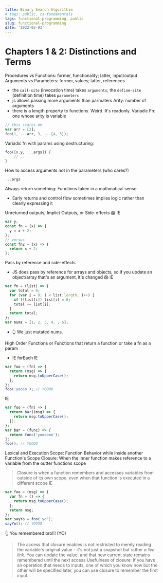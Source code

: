 ```yaml
---
title: Binary Search Algorithim
# tags: public, cs fundamentals
tags: functional-programming, public
slug: functional-programming
date: '2022-05-03'
---
```


# Chapters 1 & 2: Distinctions and Terms

Procedures vs Functions: former, functionality; latter, input/output
Arguments vs Parameters: former, values; latter, references

- the `call-site` (invocation time) takes `arguments`; the `define-site` (definition time) takes `parameters`
- js allows passing more arguments than parmaters
  Arity: number of arguments
- there is a length property to functions. Weird. It's readonly.
  Variadic Fn: one whose arity is variable

```javascript
// this scares me
var arr = [2];
foo(1, ...arr, 3, ...[4, 5]);
```

Variadic fn with params using destructuring:

```javascript
foo([x,y, ...args]) {
    // ..
}
```

How to access arguments not in the parameters (who cares?)

```javascript
...args
```

Always return something: Functions taken in a mathmatical sense

- Early returns and control flow sometimes implies logic rather than clearly expressing it

Unreturned outputs, Implict Outputs, or Side-effects 😱
IE

```javascript
var y;
const fn = (x) => {
  y = x + 2;
};
// versus
const fn2 = (x) => {
  return x + 2;
};
```

Pass by reference and side-effects

- JS does pass by reference for arrays and objects, so if you update an object/array that's an argument, it's changed 😱
  IE

```javascript
var fn = (list) => {
  var total = 0;
  for (var i = 0; i < list.length; i++) {
    if (!list[i]) list[i] = 0;
    total += list[i];
  }
  return total;
};
var nums = [1, 2, 3, 4, , 6];
```

- 👆 We just mutated nums.

High Order Functions or Functions that return a function or take a fn as a param

- IE forEach
  IE

```javascript
var foo = (fn) => {
  return (msg) => {
    return msg.toUpperCase();
  };
};
foo('yoooo'); // YOOOO
```

IE

```javascript
var foo = (fn) => {
  return bar((msg) => {
    return msg.toUpperCase();
  });
};
var bar = (func) => {
  return func('yoooooo');
};
foo(); // YOOOO
```

Lexical and Execution Scope: Function Behavior while inside another Function's Scope
Closure: When the inner function makes reference to a variable from the outter functions scope

> Closure is when a function remembers and accesses variables from outside of its own scope, even when that function is executed in a different scope
> IE

```javascript
var foo = (msg) => {
  var fn = () => {
    return msg.toUpperCase();
  };
  return msg;
};
var sayYo = foo('yo');
sayYo(); // YOOOO
```

👆 You remembered bro!!! (YO)

> The access that closure enables is not restricted to merely reading the variable's original value - it's not just a snapshot but rather _a live link_. You can update the value, and that new current state remains remembered
> until the next access
> Usefulness of closure:
> If you have an operation that needs to inputs, one of which you know now but the other will be specified later, you can use closure to remember the first input.

